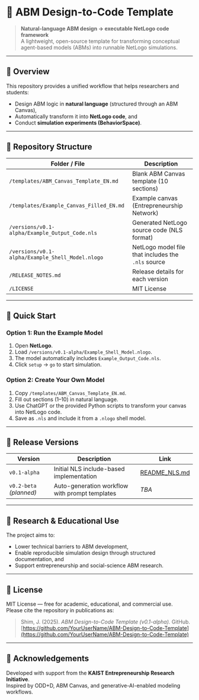 # 🧩 ABM Design-to-Code Template

> **Natural-language ABM design → executable NetLogo code framework**  
> A lightweight, open-source template for transforming conceptual agent-based models (ABMs) into runnable NetLogo simulations.

---

## 📘 Overview
This repository provides a unified workflow that helps researchers and students:
- Design ABM logic in **natural language** (structured through an ABM Canvas),
- Automatically transform it into **NetLogo code**, and
- Conduct **simulation experiments (BehaviorSpace)**.

---

## 🧱 Repository Structure

| Folder / File | Description |
|----------------|-------------|
| `/templates/ABM_Canvas_Template_EN.md` | Blank ABM Canvas template (10 sections) |
| `/templates/Example_Canvas_Filled_EN.md` | Example canvas (Entrepreneurship Network) |
| `/versions/v0.1-alpha/Example_Output_Code.nls` | Generated NetLogo source code (NLS format) |
| `/versions/v0.1-alpha/Example_Shell_Model.nlogo` | NetLogo model file that includes the `.nls` source |
| `/RELEASE_NOTES.md` | Release details for each version |
| `/LICENSE` | MIT License |

---

## 🚀 Quick Start

### Option 1: Run the Example Model
1. Open **NetLogo**.  
2. Load `/versions/v0.1-alpha/Example_Shell_Model.nlogo`.  
3. The model automatically includes `Example_Output_Code.nls`.  
4. Click `setup` → `go` to start simulation.

### Option 2: Create Your Own Model
1. Copy `/templates/ABM_Canvas_Template_EN.md`.  
2. Fill out sections (1–10) in natural language.  
3. Use ChatGPT or the provided Python scripts to transform your canvas into NetLogo code.  
4. Save as `.nls` and include it from a `.nlogo` shell model.

---

## 🧩 Release Versions

| Version | Description | Link |
|----------|--------------|------|
| `v0.1-alpha` | Initial NLS include-based implementation | [README_NLS.md](versions/v0.1-alpha/README_NLS.md) |
| `v0.2-beta` *(planned)* | Auto-generation workflow with prompt templates | _TBA_ |

---

## 🧠 Research & Educational Use
The project aims to:
- Lower technical barriers to ABM development,  
- Enable reproducible simulation design through structured documentation, and  
- Support entrepreneurship and social-science ABM research.

---

## 📄 License
MIT License — free for academic, educational, and commercial use.  
Please cite the repository in publications as:

> Shim, J. (2025). *ABM Design-to-Code Template (v0.1-alpha).* GitHub.  
> [https://github.com/YourUserName/ABM-Design-to-Code-Template](https://github.com/YourUserName/ABM-Design-to-Code-Template)

---

## 🧰 Acknowledgements
Developed with support from the **KAIST Entrepreneurship Research Initiative**.  
Inspired by ODD+D, ABM Canvas, and generative-AI-enabled modeling workflows.
